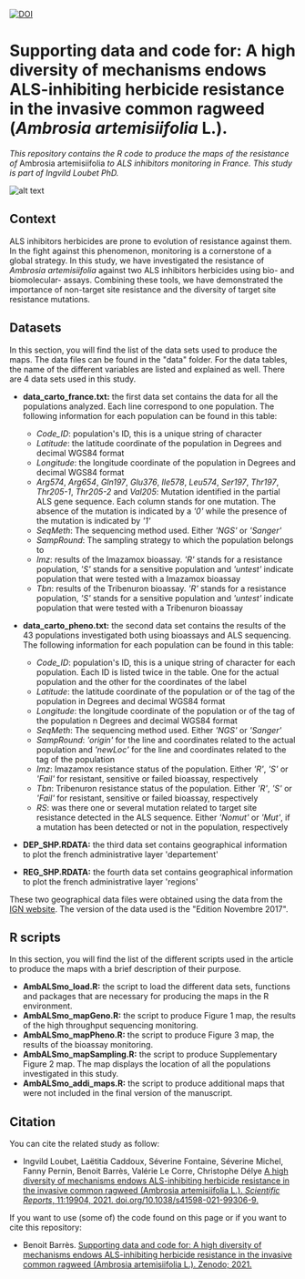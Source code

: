 [![DOI](https://zenodo.org/badge/411613959.svg)](https://zenodo.org/badge/latestdoi/411613959)
# Supporting data and code for: A high diversity of mechanisms endows ALS-inhibiting herbicide resistance in the invasive common ragweed (*Ambrosia artemisiifolia* L.).
*This repository contains the R code to produce the maps of the resistance of* Ambrosia artemisiifolia *to ALS inhibitors monitoring in France. This study is part of Ingvild Loubet PhD.*

![alt text](https://am3pap005files.storage.live.com/y4mFbmM409M-6KGoIdbPAEHb29Zk9ZVY43jux5SYxDJIXjkEw-khE_FtObGN88rHoDDYD1kdj7_psn4uAnCvfa5-u0vlua_V4SC_rNARYNPnhJY2dG5w8SLATXP6e-OJBvMIseBphzO7d00xzOr-cKdP8omo93FluViO4d9pJAl8z_fLm6Mk8_OlRGUpuR8hcgi?width=1584&height=588&cropmode=none)


## Context
ALS inhibitors herbicides are prone to evolution of resistance against them. In the fight against this phenomenon, monitoring is a cornerstone of a global strategy. In this study, we have investigated the resistance of *Ambrosia artemisiifolia* against two ALS inhibitors herbicides using bio- and biomolecular- assays. Combining these tools, we have demonstrated the importance of non-target site resistance and the diversity of target site resistance mutations. 


## Datasets
In this section, you will find the list of the data sets used to produce the maps. The data files can be found in the "data" folder. For the data tables, the name of the different variables are listed and explained as well. There are 4 data sets used in this study.  

+ **data_carto_france.txt:** the first data set contains the data for all the populations analyzed. Each line correspond to one population. The following information for each population can be found in this table: 
  + *Code_ID*: population's ID, this is a unique string of character
  + *Latitude*: the latitude coordinate of the population in Degrees and decimal WGS84 format
  + *Longitude*: the longitude coordinate of the population in Degrees and decimal WGS84 format
  + *Arg574*, *Arg654*, *Gln197*, *Glu376*, *Ile578*, *Leu574*, *Ser197*, *Thr197*, *Thr205-1*, *Thr205-2* and *Val205*: Mutation identified in the partial ALS gene sequence. Each column stands for one mutation. The absence of the mutation is indicated by a *'0'* while the presence of the mutation is indicated by *'1'*
  + *SeqMeth*: The sequencing method used. Either *'NGS'* or *'Sanger'*
  + *SampRound*: The sampling strategy to which the population belongs to
  + *Imz*: results of the Imazamox bioassay. *'R'* stands for a resistance population, *'S'* stands for a sensitive population and *'untest'* indicate population that were tested with a Imazamox bioassay
  + *Tbn*: results of the Tribenuron bioassay. *'R'* stands for a resistance population, *'S'* stands for a sensitive population and *'untest'* indicate population that were tested with a Tribenuron bioassay

+ **data_carto_pheno.txt:** the second data set contains the results of the 43 populations investigated both using bioassays and ALS sequencing. The following information for each population can be found in this table:
  + *Code_ID*: population's ID, this is a unique string of character for each population. Each ID is listed twice in the table. One for the actual population and the other for the coordinates of the label
  + *Latitude*: the latitude coordinate of the population or of the tag of the population in Degrees and decimal WGS84 format
  + *Longitude*: the longitude coordinate of the population or of the tag of the population n Degrees and decimal WGS84 format
  + *SeqMeth*: The sequencing method used. Either *'NGS'* or *'Sanger'*
  + *SampRound*: *'origin'* for the line and coordinates related to the actual population and *'newLoc'* for the line and coordinates related to the tag of the population
  + *Imz*: Imazamox resistance status of the population. Either *'R'*, *'S'* or *'Fail'* for resistant, sensitive or failed bioassay, respectively
  + *Tbn*: Tribenuron resistance status of the population. Either *'R'*, *'S'* or *'Fail'* for resistant, sensitive or failed bioassay, respectively
  + *RS*: was there one or several mutation related to target site resistance detected in the ALS sequence. Either *'Nomut'* or *'Mut'*, if a mutation has been detected or not in the population, respectively

+ **DEP_SHP.RDATA:** the third data set contains geographical information to plot the french administrative layer 'departement'

+ **REG_SHP.RDATA:** the fourth data set contains geographical information to plot the french administrative layer 'regions'

These two geographical data files were obtained using the data from the [IGN website](http://professionnels.ign.fr/adminexpress). The version of the data used is the "Edition Novembre 2017".


## R scripts
In this section, you will find the list of the different scripts used in the article to produce the maps with a brief description of their purpose.

+ **AmbALSmo_load.R:** the script to load the different data sets, functions and packages that are necessary for producing the maps in the R environment. 
+ **AmbALSmo_mapGeno.R:** the script to produce Figure 1 map, the results of the high throughput sequencing monitoring. 
+ **AmbALSmo_mapPheno.R:** the script to produce Figure 3 map, the results of the bioassay monitoring. 
+ **AmbALSmo_mapSampling.R:** the script to produce Supplementary Figure 2 map. The map displays the location of all the populations investigated in this study. 
+ **AmbALSmo_addi_maps.R:** the script to produce additional maps that were not included in the final version of the manuscript. 


## Citation
You can cite the related study as follow: 
+ Ingvild Loubet, Laëtitia Caddoux, Séverine Fontaine, Séverine Michel, Fanny Pernin, Benoit Barrès, Valérie Le Corre, Christophe Délye
[A high diversity of mechanisms endows ALS-inhibiting herbicide resistance in the invasive common ragweed (Ambrosia artemisiifolia L.). *Scientific Reports*, 11:19904, 2021. doi.org/10.1038/s41598-021-99306-9.](https://doi.org/10.1038/s41598-021-99306-9)

If you want to use (some of) the code found on this page or if you want to cite this repository:
+ Benoit Barrès. [Supporting data and code for: A high diversity of mechanisms endows ALS-inhibiting herbicide resistance in the invasive common ragweed (Ambrosia artemisiifolia L.). Zenodo; 2021.](https://zenodo.org/badge/latestdoi/411613959)

